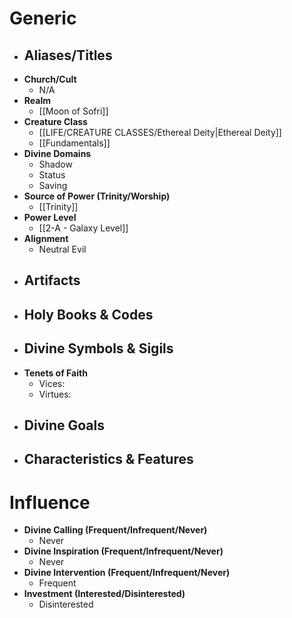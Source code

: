# Generic
- **Aliases/Titles**
	- 
- **Church/Cult**
	- N/A
- **Realm**
	- [[Moon of Sofri]]
- **Creature Class**
	- [[LIFE/CREATURE CLASSES/Ethereal Deity|Ethereal Deity]]
	- [[Fundamentals]]
- **Divine Domains**
	- Shadow
	- Status
	- Saving
- **Source of Power (Trinity/Worship)**
	- [[Trinity]]
- **Power Level**
	- [[2-A - Galaxy Level]]
- **Alignment**
	- Neutral Evil
- **Artifacts**
	- 
- **Holy Books & Codes**
	- 
- **Divine Symbols & Sigils**
	- 
- **Tenets of Faith**
	- Vices: 
	- Virtues: 
- **Divine Goals**
	- 
- **Characteristics & Features**
	- 
# Influence
- **Divine Calling (Frequent/Infrequent/Never)**
	- Never
- **Divine Inspiration (Frequent/Infrequent/Never)**
	- Never
- **Divine Intervention (Frequent/Infrequent/Never)**
	- Frequent
- **Investment (Interested/Disinterested)**
	- Disinterested